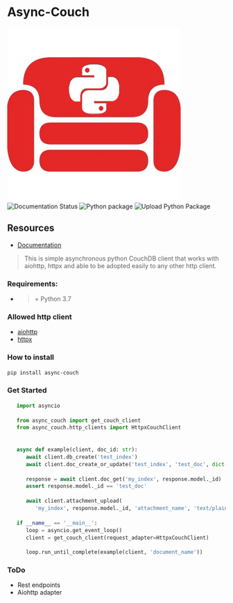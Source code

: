 # Async-Couch

![Logo](docs/source/_static/logo.jpg)
![Documentation Status](https://readthedocs.org/projects/async-couch/badge/?version=latest)
![Python package](https://github.com/symstu/async-couch/workflows/Python%20package/badge.svg?branch=master)
![Upload Python Package](https://github.com/symstu/async-couch/workflows/Upload%20Python%20Package/badge.svg?event=release)

## Resources
   * [Documentation](https://async-couch.readthedocs.io/en/latest/)

> This is simple asynchronous python CouchDB client that works with
> aiohttp, httpx and able to be adopted easily to any other http client.

### Requirements:
   * >= Python 3.7

### Allowed http client
   * [aiohttp](https://docs.aiohttp.org/en/stable/>)
   * [httpx](https://www.python-httpx.org/>)

### How to install
```bash 
pip install async-couch
```

### Get Started
```python
   import asyncio

   from async_couch import get_couch_client
   from async_couch.http_clients import HttpxCouchClient


   async def example(client, doc_id: str):
      await client.db_create('test_index')
      await client.doc_create_or_update('test_index', 'test_doc', dict(val=1))

      response = await client.doc_get('my_index', response.model._id)
      assert response.model._id == 'test_doc'

      await client.attachment_upload(
         'my_index', response.model._id, 'attachment_name', 'text/plain', b'\0')

   if __name__ == '__main__':
      loop = asyncio.get_event_loop()
      client = get_couch_client(request_adapter=HttpxCouchClient)

      loop.run_until_complete(example(client, 'document_name'))
```

### ToDo
* Rest endpoints
* Aiohttp adapter
